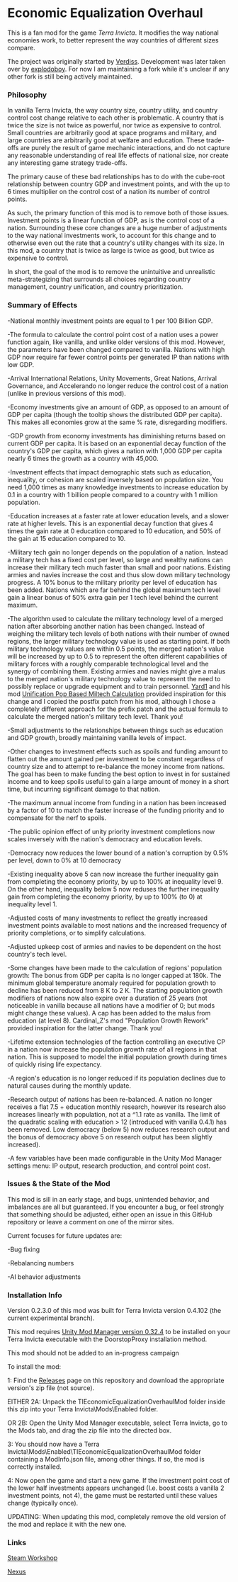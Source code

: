 # Economic Equalization Overhaul
This is a fan mod for the game *Terra Invicta*. It modifies the way national economies work, to better represent the way countries of different sizes compare.

The project was originally started by [Verdiss](https://github.com/Verdiss/TI-Economic-Equalization-Overhaul). Development was later taken over by [explodoboy](https://github.com/explodoboy/Economic-Equalization-Overhaul). For now I am maintaining a fork while it's unclear if any other fork is still being actively maintained.


### Philosophy
In vanilla Terra Invicta, the way country size, country utility, and country control cost change relative to each other is problematic. A country that is twice the size is not twice as powerful, nor twice as expensive to control. Small countries are arbitrarily good at space programs and military, and large countries are arbitrarily good at welfare and education. These trade-offs are purely the result of game mechanic interactions, and do not capture any reasonable understanding of real life effects of national size, nor create any interesting game strategy trade-offs.

The primary cause of these bad relationships has to do with the cube-root relationship between country GDP and investment points, and with the up to 6 times multiplier on the control cost of a nation its number of control points.

As such, the primary function of this mod is to remove both of those issues. Investment points is a linear function of GDP, as is the control cost of a nation. Surrounding these core changes are a huge number of adjustments to the way national investments work, to account for this change and to otherwise even out the rate that a country's utility changes with its size. In this mod, a country that is twice as large is twice as good, but twice as expensive to control.

In short, the goal of the mod is to remove the unintuitive and unrealistic meta-strategizing that surrounds all choices regarding country management, country unification, and country prioritization.


### Summary of Effects
-National monthly investment points are equal to 1 per 100 Billion GDP.

-The formula to calculate the control point cost of a nation uses a power function again, like vanilla, and unlike older versions of this mod. However, the parameters have been changed compared to vanilla. Nations with high GDP now require far fewer control points per generated IP than nations with low GDP.

-Arrival International Relations, Unity Movements, Great Nations, Arrival Governance, and Accelerando no longer reduce the control cost of a nation (unlike in previous versions of this mod).

-Economy investments give an amount of GDP, as opposed to an amount of GDP per capita (though the tooltip shows the distributed GDP per capita). This makes all economies grow at the same % rate, disregarding modifiers.

-GDP growth from economy investments has diminishing returns based on current GDP per capita. It is based on an exponential decay function of the country's GDP per capita, which gives a nation with 1,000 GDP per capita nearly 6 times the growth as a country with 45,000.

-Investment effects that impact demographic stats such as education, inequality, or cohesion are scaled inversely based on population size. You need 1,000 times as many knowledge investments to increase education by 0.1 in a country with 1 billion people compared to a country with 1 million population.

-Education increases at a faster rate at lower education levels, and a slower rate at higher levels. This is an exponential decay function that gives 4 times the gain rate at 0 education compared to 10 education, and 50% of the gain at 15 education compared to 10.

-Military tech gain no longer depends on the population of a nation. Instead a military tech has a fixed cost per level, so large and wealthy nations can increase their military tech much faster than small and poor nations. Existing armies and navies increase the cost and thus slow down military technology progress. A 10% bonus to the military priority per level of education has been added. Nations which are far behind the global maximum tech level gain a linear bonus of 50% extra gain per 1 tech level behind the current maximum.

-The algorithm used to calculate the military technology level of a merged nation after absorbing another nation has been changed. Instead of weighing the military tech levels of both nations with their number of owned regions, the larger military technology value is used as starting point. If both military technology values are within 0.5 points, the merged nation's value will be increased by up to 0.5 to represent the often different capabilities of military forces with a roughly comparable technological level and the synergy of combining them. Existing armies and navies might give a malus to the merged nation's military technology value to represent the need to possibly replace or upgrade equipment and to train personnel. [Yard1](https://github.com/Yard1) and his mod [Unification Pop Based Miltech Calculation](https://github.com/Yard1/TerraInvicta-PopBasedMiltechCalculation) provided inspiration for this change and I copied the postfix patch from his mod, although I chose a completely different approach for the prefix patch and the actual formula to calculate the merged nation's military tech level. Thank you!

-Small adjustments to the relationships between things such as education and GDP growth, broadly maintaining vanilla levels of impact.

-Other changes to investment effects such as spoils and funding amount to flatten out the amount gained per investment to be constant regardless of country size and to attempt to re-balance the money income from nations. The goal has been to make funding the best option to invest in for sustained income and to keep spoils useful to gain a large amount of money in a short time, but incurring significant damage to that nation.

-The maximum annual income from funding in a nation has been increased by a factor of 10 to match the faster increase of the funding priority and to compensate for the nerf to spoils.

-The public opinion effect of unity priority investment completions now scales inversely with the nation's democracy and education levels.

-Democracy now reduces the lower bound of a nation's corruption by 0.5% per level, down to 0% at 10 democracy

-Existing inequality above 5 can now increase the further inequality gain from completing the economy priority, by up to 100% at inequality level 9. On the other hand, inequality below 5 now reduses the further inequality gain from completing the economy priority, by up to 100% (to 0) at inequality level 1.

-Adjusted costs of many investments to reflect the greatly increased investment points available to most nations and the increased frequency of priority completions, or to simplify calculations.

-Adjusted upkeep cost of armies and navies to be dependent on the host country's tech level.

-Some changes have been made to the calculation of regions' population growth: The bonus from GDP per capita is no longer capped at 180k. The minimum global temperature anomaly required for population growth to decline has been reduced from 8 K to 2 K. The starting population growth modifiers of nations now also expire over a duration of 25 years (not noticeable in vanilla because all nations have a modifier of 0; but mods might change these values). A cap has been added to the malus from education (at level 8). Cardinal_Z's mod "Population Growth Rework" provided inspiration for the latter change. Thank you!

-Lifetime extension technologies of the faction controlling an executive CP in a nation now increase the population growth rate of all regions in that nation. This is supposed to model the initial population growth during times of quickly rising life expectancy.

-A region's education is no longer reduced if its population declines due to natural causes during the monthly update.

-Research output of nations has been re-balanced. A nation no longer receives a flat 7.5 + education monthly research, however its research also increases linearly with population, not at a ^1.1 rate as vanilla. The limit of the quadratic scaling with education > 12 (introduced with vanilla 0.4.1) has been removed. Low democracy (below 5) now reduces research output and the bonus of democracy above 5 on research output has been slightly increased).

-A few variables have been made configurable in the Unity Mod Manager settings menu: IP output, research production, and control point cost.


### Issues & the State of the Mod
This mod is sill in an early stage, and bugs, unintended behavior, and imbalances are all but guaranteed. If you encounter a bug, or feel strongly that something should be adjusted, either open an issue in this GitHub repository or leave a comment on one of the mirror sites.

Current focuses for future updates are:

-Bug fixing

-Rebalancing numbers

-AI behavior adjustments


### Installation Info
Version 0.2.3.0 of this mod was built for Terra Invicta version 0.4.102 (the current experimental branch).

This mod requires [Unity Mod Manager version 0.32.4](https://www.nexusmods.com/site/mods/21/?tab=description) to be installed on your Terra Invicta executable with the DoorstopProxy installation method.

This mod should not be added to an in-progress campaign

To install the mod:

1: Find the [Releases](https://github.com/sayez10/ti-economic-equalization-overhaul-mod) page on this repository and download the appropriate version's zip file (not source).

EITHER 2A: Unpack the TIEconomicEqualizationOverhaulMod folder inside this zip into your Terra Invicta\Mods\Enabled folder.

OR 2B: Open the Unity Mod Manager executable, select Terra Invicta, go to the Mods tab, and drag the zip file into the directed box.

3: You should now have a Terra Invicta\Mods\Enabled\TIEconomicEqualizationOverhaulMod folder containing a ModInfo.json file, among other things. If so, the mod is correctly installed.

4: Now open the game and start a new game. If the investment point cost of the lower half investments appears unchanged (I.e. boost costs a vanilla 2 investment points, not 4), the game must be restarted until these values change (typically once).

UPDATING: When updating this mod, completely remove the old version of the mod and replace it with the new one.


### Links
[Steam Workshop](https://steamcommunity.com/sharedfiles/filedetails/?id=xxxxxxxxxx)

[Nexus](https://www.nexusmods.com/terrainvicta/mods/xxxxxxxxxx)
